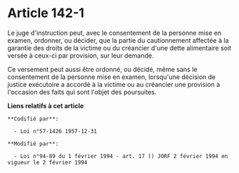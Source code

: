 # Article 142-1

Le juge d'instruction peut, avec le consentement de la personne mise en examen, ordonner, ou décider, que la partie du
cautionnement affectée à la garantie des droits de la victime ou du créancier d'une dette alimentaire soit versée à ceux-ci
par provision, sur leur demande.

Ce versement peut aussi être ordonné, ou décidé, même sans le consentement de la personne mise en examen, lorsqu'une décision
de justice exécutoire a accordé à la victime ou au créancier une provision à l'occasion des faits qui sont l'objet des
poursuites.

**Liens relatifs à cet article**

	**Codifié par**:

	  - Loi n°57-1426 1957-12-31

	**Modifié par**:

	  - Loi n°94-89 du 1 février 1994 - art. 17 () JORF 2 février 1994 en vigueur le 2 février 1994
